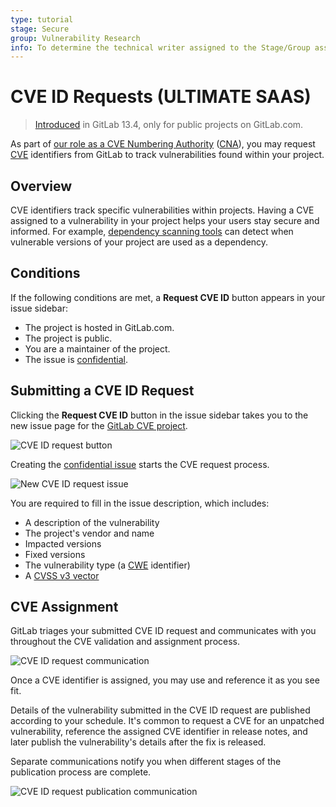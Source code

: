 ```yaml
---
type: tutorial
stage: Secure
group: Vulnerability Research
info: To determine the technical writer assigned to the Stage/Group associated with this page, see https://about.gitlab.com/handbook/engineering/ux/technical-writing/#assignments
---
```


# CVE ID Requests **(ULTIMATE SAAS)**

> [Introduced](https://gitlab.com/gitlab-org/gitlab/-/merge_requests/41203) in GitLab 13.4, only for public projects on GitLab.com.

As part of [our role as a CVE Numbering Authority](https://about.gitlab.com/security/cve/)
([CNA](https://cve.mitre.org/cve/cna.html)), you may request
[CVE](https://cve.mitre.org/index.html) identifiers from GitLab to track
vulnerabilities found within your project.

## Overview

CVE identifiers track specific vulnerabilities within projects. Having a CVE assigned to a
vulnerability in your project helps your users stay secure and informed. For example,
[dependency scanning tools](../application_security/dependency_scanning/index.md)
can detect when vulnerable versions of your project are used as a dependency.

## Conditions

If the following conditions are met, a **Request CVE ID** button appears in your issue sidebar:

- The project is hosted in GitLab.com.
- The project is public.
- You are a maintainer of the project.
- The issue is [confidential](../project/issues/confidential_issues.md).

## Submitting a CVE ID Request

Clicking the **Request CVE ID** button in the issue sidebar takes you to the new issue page for
the [GitLab CVE project](https://gitlab.com/gitlab-org/cves).

![CVE ID request button](img/cve_id_request_button.png)

Creating the [confidential issue](../project/issues/confidential_issues.md) starts the CVE request process.

![New CVE ID request issue](img/new_cve_request_issue.png)

You are required to fill in the issue description, which includes:

- A description of the vulnerability
- The project's vendor and name
- Impacted versions
- Fixed versions
- The vulnerability type (a [CWE](https://cwe.mitre.org/data/index.html) identifier)
- A [CVSS v3 vector](https://nvd.nist.gov/vuln-metrics/cvss/v3-calculator)

## CVE Assignment

GitLab triages your submitted CVE ID request and communicates with you throughout the CVE validation
and assignment process.

![CVE ID request communication](img/cve_request_communication.png)

Once a CVE identifier is assigned, you may use and reference it as you see fit.

Details of the vulnerability submitted in the CVE ID request are published according to your
schedule. It's common to request a CVE for an unpatched vulnerability, reference the assigned CVE
identifier in release notes, and later publish the vulnerability's details after the fix is
released.

Separate communications notify you when different stages of the publication process are complete.

![CVE ID request publication communication](img/cve_request_communication_publication.png)
